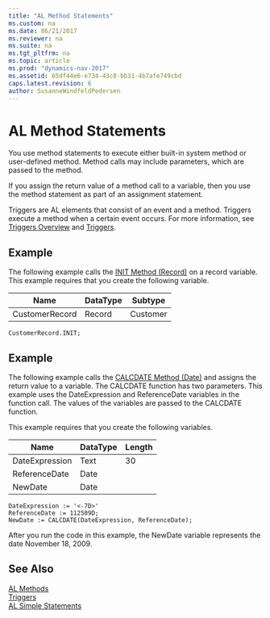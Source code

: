 ```yaml
---
title: "AL Method Statements"
ms.custom: na
ms.date: 06/21/2017
ms.reviewer: na
ms.suite: na
ms.tgt_pltfrm: na
ms.topic: article
ms.prod: "dynamics-nav-2017"
ms.assetid: 65df44e6-e734-43c8-bb31-4b7afe749cbd
caps.latest.revision: 6
author: SusanneWindfeldPedersen
---
```


# AL Method Statements
You use method statements to execute either built-in system method or user-defined method. Method calls may include parameters, which are passed to the method.  

 If you assign the return value of a method call to a variable, then you use the method statement as part of an assignment statement.  

 Triggers are AL elements that consist of an event and a method. Triggers execute a method when a certain event occurs. For more information, see [Triggers Overview](devenv-triggers-overview.md) and [Triggers](Triggers.md).  

## Example  
 The following example calls the [INIT Method (Record)](methods/devenv-init-method-record.md) on a record variable. This example requires that you create the following variable.  

|Name|DataType|Subtype|  
|----|--------|-------|  
|CustomerRecord|Record|Customer|  

```  
CustomerRecord.INIT;  
```  

## Example  
 The following example calls the [CALCDATE Method (Date)](methods/devenv-calcdate-method-date.md) and assigns the return value to a variable. The CALCDATE function has two parameters. This example uses the DateExpression and ReferenceDate variables in the function call. The values of the variables are passed to the CALCDATE function.  

 This example requires that you create the following variables.  

|Name|DataType|Length|  
|----------|--------------|------------|  
|DateExpression|Text|30|  
|ReferenceDate|Date||  
|NewDate|Date||  

```  
DateExpression := '<-7D>'  
ReferenceDate := 112509D;  
NewDate := CALCDATE(DateExpression, ReferenceDate);  
```  

 After you run the code in this example, the NewDate variable represents the date November 18, 2009.  

## See Also  
 [AL Methods](methods/devenv-al-methods.md)   
 [Triggers](triggers/devenv-triggers.md)   
 [AL Simple Statements](devenv-al-simple-statements.md)
